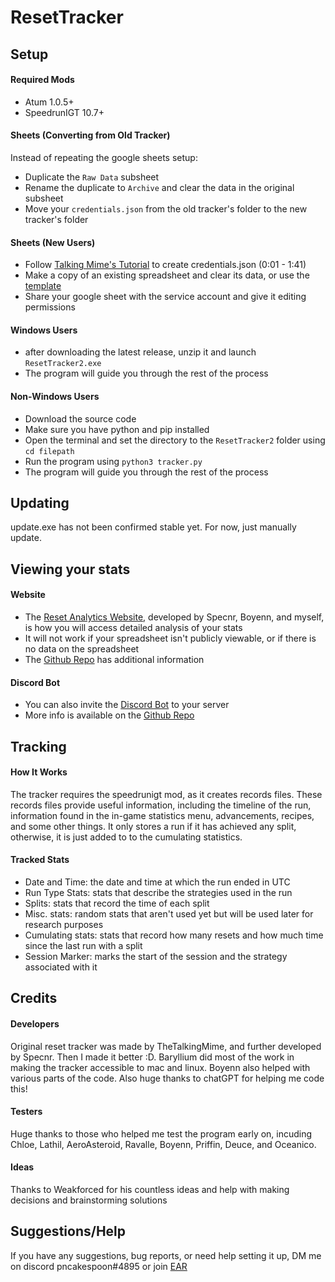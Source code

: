 # ResetTracker

## Setup

#### Required Mods

 - Atum 1.0.5+
 - SpeedrunIGT 10.7+

#### Sheets (Converting from Old Tracker)

Instead of repeating the google sheets setup:
 - Duplicate the `Raw Data` subsheet 
 - Rename the duplicate to `Archive` and clear the data in the original subsheet
 - Move your `credentials.json` from the old tracker's folder to the new tracker's folder

#### Sheets (New Users)

 - Follow [Talking Mime's Tutorial](https://www.youtube.com/watch?v=KIAo3Lgsk_Q) to create credentials.json (0:01 - 1:41)
 - Make a copy of an existing spreadsheet and clear its data, or use the [template](https://docs.google.com/spreadsheets/d/1XvRLLQ5J1zAqraUkJ06qAGdYTeCFHhnmrv2nkWoXIO0/edit#gid=1357582403)
 - Share your google sheet with the service account and give it editing permissions

#### Windows Users
 - after downloading the latest release, unzip it and launch `ResetTracker2.exe`
 - The program will guide you through the rest of the process

#### Non-Windows Users

 - Download the source code
 - Make sure you have python and pip installed
 - Open the terminal and set the directory to the `ResetTracker2` folder using `cd filepath`
 - Run the program using `python3 tracker.py`
 - The program will guide you through the rest of the process

## Updating
update.exe has not been confirmed stable yet. For now, just manually update.

## Viewing your stats

#### Website

 - The [Reset Analytics Website](https://reset-analytics.vercel.app), developed by Specnr, Boyenn, and myself, is how you will access detailed analysis of your stats
 - It will not work if your spreadsheet isn't publicly viewable, or if there is no data on the spreadsheet
 - The [Github Repo](https://github.com/Specnr/ResetAnalytics) has additional information

#### Discord Bot

 - You can also invite the [Discord Bot](https://discord.com/oauth2/authorize?client_id=1151605577265451128&scope=bot&permissions=274877910016) to your server
 - More info is available on the [Github Repo](https://github.com/pncakespoon1/MCSRstatbot)



## Tracking

#### How It Works

The tracker requires the speedrunigt mod, as it creates records files. These records files provide useful information, including the timeline of the run, information found in the in-game statistics menu, advancements, recipes, and some other things. It only stores a run if it has achieved any split, otherwise, it is just added to to the cumulating statistics.

#### Tracked Stats

 - Date and Time: the date and time at which the run ended in UTC
 - Run Type Stats: stats that describe the strategies used in the run
 - Splits: stats that record the time of each split
 - Misc. stats: random stats that aren't used yet but will be used later for research purposes
 - Cumulating stats: stats that record how many resets and how much time since the last run with a split
 - Session Marker: marks the start of the session and the strategy associated with it

## Credits

#### Developers

Original reset tracker was made by TheTalkingMime, and further developed by Specnr. Then I made it better :D. Baryllium did most of the work in making the tracker accessible to mac and linux. Boyenn also helped with various parts of the code. Also huge thanks to chatGPT for helping me code this!

#### Testers

Huge thanks to those who helped me test the program early on, incuding Chloe, Lathil, AeroAsteroid, Ravalle, Boyenn, Priffin, Deuce, and Oceanico.

#### Ideas

Thanks to Weakforced for his countless ideas and help with making decisions and brainstorming solutions

## Suggestions/Help

If you have any suggestions, bug reports, or need help setting it up, DM me on discord pncakespoon#4895 or join [EAR](https://discord.gg/jnjrbysy)
 

